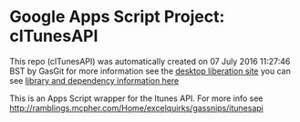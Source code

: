 # Google Apps Script Project: cITunesAPI
This repo (cITunesAPI) was automatically created on 07 July 2016 11:27:46 BST by GasGit
for more information see the [desktop liberation site](http://ramblings.mcpher.com/Home/excelquirks/drivesdk/gettinggithubready "desktop liberation")
you can see [library and dependency information here](dependencies.md)

This is an Apps Script wrapper for the Itunes API. For more info see http://ramblings.mcpher.com/Home/excelquirks/gassnips/itunesapi
